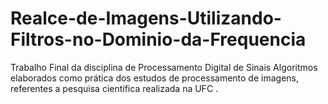 # Realce-de-Imagens-Utilizando-Filtros-no-Dominio-da-Frequencia
Trabalho Final da disciplina de Processamento Digital de Sinais
Algoritmos elaborados como prática dos estudos de processamento de imagens, referentes a pesquisa científica realizada na UFC .

